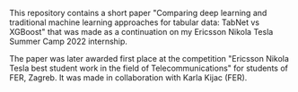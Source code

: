 This repository contains a short paper "Comparing deep learning and traditional machine learning approaches for tabular data: TabNet vs XGBoost" that was made as a continuation on my Ericsson Nikola Tesla Summer Camp 2022 internship.

The paper was later awarded first place at the competition "Ericsson Nikola Tesla best student work in the field of Telecommunications" for students of FER, Zagreb. It was made in collaboration with Karla Kijac (FER).
